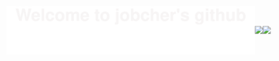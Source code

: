 <div style="display:flex;align-items:center;">
  <img src="https://raw.githubusercontent.com/BEPb/BEPb/5c63fa170d1cbbb0b1974f05a3dbe6aca3f5b7f3/assets/Bottom_up.svg" width="100%" />
  <a href="https://github.com/shahnozahaydarova?tab=repositories">
    <img src="https://github-readme-stats.vercel.app/api?username=shahnozahaydarova&show_icons=true&theme=material-palenight&count_private=true&hide_border=true" />
  </a> 
  <a href="https://github.com/shahnozahaydarova?tab=repositories">
    <img src="https://github-readme-stats.vercel.app/api/top-langs?username=shahnozahaydarova&show_icons=true&theme=material-palenight&hide_border=true&layout=compact" />
  </a>
</div>
